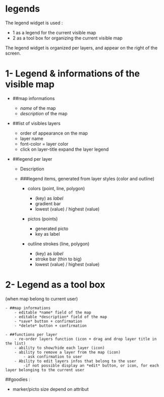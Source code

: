 legends
=======

The legend widget is used :
- 1 as a legend for the current visible map
- 2 as a tool box for organizing the current visible map 

The legend widget is organized per layers, and appear on the right of the screen.


# 1- Legend & informations of the visible map

- ##map informations

	- *name* of the map
	- *description* of the map

- ##list of visibles layers 
	- order of appearance on the map
	- layer name
	- font-color = layer color
	- click on layer-title expand the layer legend 

- ##legend per layer 
	
	- Description
	
	- ###legend items, generated from layer styles (color and outline)

		- colors (point, line, polygon)
			- (key) as *label* 
			- gradient bar  
			- lowest (value) / highest (value) 

		- pictos (points)
			- generated picto
			- key as label


		- outline strokes (line, polygon)
			- (key) as *label*
			- stroke bar (thin to big)
			- lowest (value) / highest (value) 


# 2- Legend as a tool box 
(when map belong to current user)

	- ##map informations
		- editable *name* field of the map
		- editable *description* field of the map
		- *save* button + confirmation
		- *delete* button + confirmation

	- ##functions per layer 
		- re-order layers function (icon + drag and drop layer title in the list)
		- ability to show/hide each layer (icon)
		- ability to remove a layer from the map (icon)
			- ask confirmation to user
		- Ability to edit layers infos that belong to the user 
			-if not possible display an *edit* button, or icon, for each layer belonging to the current user



##goodies :
- marker/picto size depend on attribut



